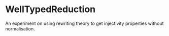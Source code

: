# WellTypedReduction

An experiment on using rewriting theory to get injectivity properties without normalisation.